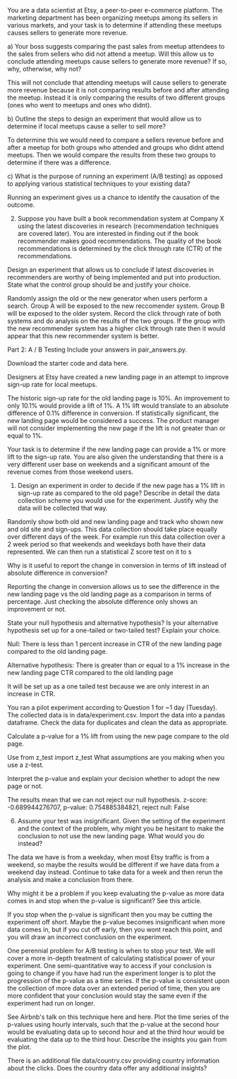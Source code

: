 You are a data scientist at Etsy, a peer-to-peer e-commerce platform. The marketing department has been organizing meetups among its sellers in various markets, and your task is to determine if attending these meetups causes sellers to generate more revenue.

a)  Your boss suggests comparing the past sales from meetup attendees to the sales from sellers who did not attend a meetup. Will this allow us to conclude attending meetups cause sellers to generate more revenue? If so, why, otherwise, why not?

This will not conclude that attending meetups will cause sellers to generate more revenue because it is not comparing results before and after attending the meetup.  Instead it is only comparing the results of two different groups (ones who went to meetups and ones who didnt).

b)  Outline the steps to design an experiment that would allow us to determine if local meetups cause a seller to sell more?

To determine this we would need to compare a sellers revenue before and after a meetup for both groups who attended and groups who didnt attend meetups.  Then we would compare the results from these two groups to determine if there was a difference.

c)  What is the purpose of running an experiment (A/B testing) as opposed to applying various statistical techniques to your existing data?

Running an experiment gives us a chance to identify the causation of the outcome.

2)  Suppose you have built a book recommendation system at Company X using the latest discoveries in research (recommendation techniques are covered later). You are interested in finding out if the book recommender makes good recommendations. The quality of the book recommendations is determined by the click through rate (CTR) of the recommendations.

Design an experiment that allows us to conclude if latest discoveries in recommenders are worthy of being implemented and put into production. State what the control group should be and justify your choice.

Randomly assign the old or the new generator when users perform a search.  Group A will be exposed to the new reccomender system.  Group B will be exposed to the older system.  Record the click through rate of both systems and do analysis on the results of the two groups.  If the group with the new recommender system has a higher click through rate then it would appear that this new recommender system is better.


Part 2: A / B Testing
Include your answers in pair_answers.py.

Download the starter code and data here.

Designers at Etsy have created a new landing page in an attempt to improve sign-up rate for local meetups.

The historic sign-up rate for the old landing page is 10%. An improvement to only 10.1% would provide a lift of 1%. A 1% lift would translate to an absolute difference of 0.1% difference in conversion. If statistically significant, the new landing page would be considered a success. The product manager will not consider implementing the new page if the lift is not greater than or equal to 1%.

Your task is to determine if the new landing page can provide a 1% or more lift to the sign-up rate. You are also given the understanding that there is a very different user base on weekends and a significant amount of the revenue comes from those weekend users.



1)   Design an experiment in order to decide if the new page has a 1% lift in sign-up rate as compared to the old page? Describe in detail the data collection scheme you would use for the experiment. Justify why the data will be collected that way.

Randomly show both old and new landing page and track who shown new and old site and sign-ups.  This data collection should take place equally over different days of the week.  For example run this data collection over a 2 week period so that weekends and weekdays both have their data represented.  We can then run a statistical Z score test on it to s




Why is it useful to report the change in conversion in terms of lift instead of absolute difference in conversion?

Reporting the change in conversion allows us to see the difference in the new landing page vs the old landing page as a comparison in terms of percentage.  Just checking the absolute difference only shows an improvement or not.


State your null hypothesis and alternative hypothesis? Is your alternative hypothesis set up for a one-tailed or two-tailed test? Explain your choice.

Null:  There is less than 1 percent increase in CTR of the new landing page compared to the old landing page.

Alternative hypothesis:  There is greater than or equal to a 1% increase in the new landing page CTR compared to the old landing page

It will be set up as a one tailed test because we are only interest in an increase in CTR.

You ran a pilot experiment according to Question 1 for ~1 day (Tuesday). The collected data is in data/experiment.csv. Import the data into a pandas dataframe. Check the data for duplicates and clean the data as appropriate.

Calculate a p-value for a 1% lift from using the new page compare to the old page.

Use from z_test import z_test
What assumptions are you making when you use a z-test.

Interpret the p-value and explain your decision whether to adopt the new page or not.

The results mean that we can not reject our null hypothesis.
z-score: -0.689944276707, p-value: 0.754885384821, reject null: False

6)   Assume your test was insignificant. Given the setting of the experiment and the context of the problem, why might you be hesitant to make the conclusion to not use the new landing page. What would you do instead?

The data we have is from a weekday, when most Etsy traffic is from a weekend, so maybe the results would be different if we have data from a weekend day instead.  Continue to take data for a week and then rerun the analysis and make a conclusion from there.

Why might it be a problem if you keep evaluating the p-value as more data comes in and stop when the p-value is significant? See this article.

If you stop when the p-value is significant then you may be cutting the experiment off short.  Maybe the p-value becomes insignificant when more data comes in, but if you cut off early, then you wont reach this point, and you will draw an incorrect conclusion on the experiment.

One perennial problem for A/B testing is when to stop your test. We will cover a more in-depth treatment of calculating statistical power of your experiment. One semi-quantitative way to access if your conclusion is going to change if you have had run the experiment longer is to plot the progression of the p-value as a time series. If the p-value is consistent upon the collection of more data over an extended period of time, then you are more confident that your conclusion would stay the same even if the experiment had run on longer.

See Airbnb's talk on this technique here and here.
Plot the time series of the p-values using hourly intervals, such that the p-value at the second hour would be evaluating data up to second hour and at the third hour would be evaluating the data up to the third hour. Describe the insights you gain from the plot.

There is an additional file data/country.csv providing country information about the clicks. Does the country data offer any additional insights?
